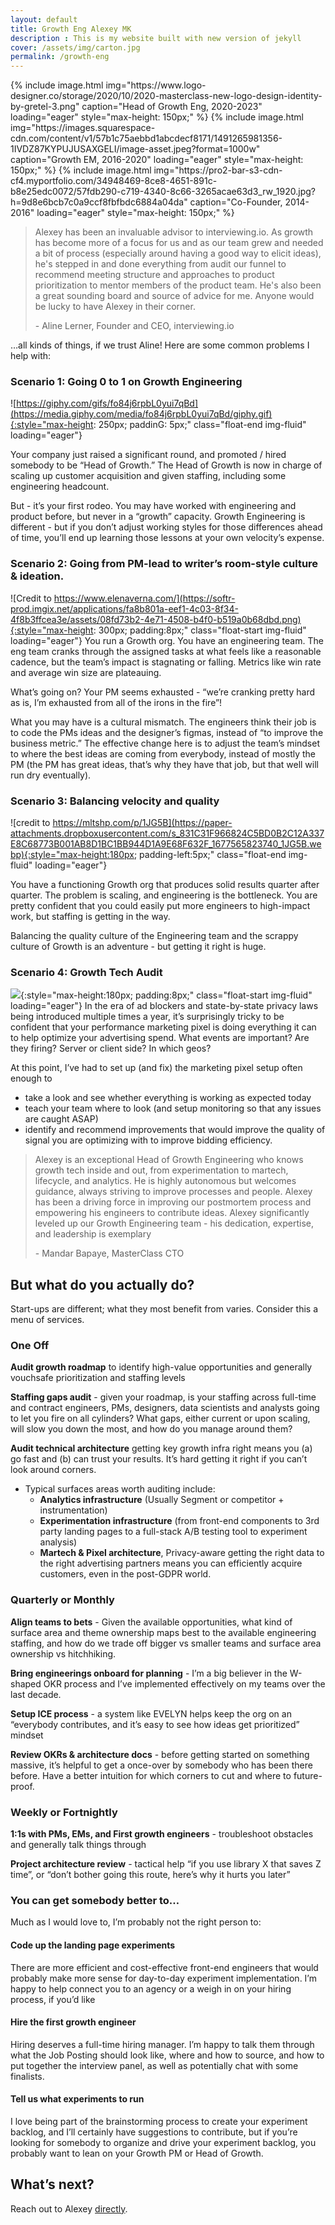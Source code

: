 ```yaml
---
layout: default
title: Growth Eng Alexey MK
description : This is my website built with new version of jekyll
cover: /assets/img/carton.jpg
permalink: /growth-eng
---
```


<div style="display: flex; justify-content: center;">
{% include image.html
    img="https://www.logo-designer.co/storage/2020/10/2020-masterclass-new-logo-design-identity-by-gretel-3.png"
    caption="Head of Growth Eng, 2020-2023"
	loading="eager"
    style="max-height: 150px;"
%}
{% include image.html
    img="https://images.squarespace-cdn.com/content/v1/57b1c75aebbd1abcdecf8171/1491265981356-1IVDZ87KYPUJUSAXGELI/image-asset.jpeg?format=1000w"
    caption="Growth EM, 2016-2020"
	loading="eager"
    style="max-height: 150px;"
%}
{% include image.html
    img="https://pro2-bar-s3-cdn-cf4.myportfolio.com/34948469-8ce8-4651-891c-b8e25edc0072/57fdb290-c719-4340-8c66-3265acae63d3_rw_1920.jpg?h=9d8e6bcb7c0a9ccf8fbfbdc6884a04da"
    caption="Co-Founder, 2014-2016"
	loading="eager"
    style="max-height: 150px;"
%}
</div>

> Alexey has been an invaluable advisor to interviewing.io. As growth has become more of a focus for us and as our team grew and needed a bit of process (especially around having a good way to elicit ideas), he's stepped in and done everything from audit our funnel to recommend meeting structure and approaches to product prioritization to mentor members of the product team. He's also been a great sounding board and source of advice for me. Anyone would be lucky to have Alexey in their corner.
>
> \- Aline Lerner, Founder and CEO, interviewing.io

…all kinds of things, if we trust Aline! Here are some common problems I help with:

### Scenario 1: Going 0 to 1 on Growth Engineering
![https://giphy.com/gifs/fo84j6rpbL0yui7qBd](https://media.giphy.com/media/fo84j6rpbL0yui7qBd/giphy.gif){:style="max-height: 250px; paddinG: 5px;" class="float-end  img-fluid" loading="eager"}

Your company just raised a significant round, and promoted / hired somebody to be “Head of Growth.” The Head of Growth is now in charge of scaling up customer acquisition and given staffing, including some engineering headcount.

But - it’s your first rodeo.  You may have worked with engineering and product before, but never in a “growth” capacity.  Growth Engineering is different - but if you don’t adjust working styles for those differences ahead of time, you’ll end up learning those lessons at your own velocity’s expense.

### Scenario 2: Going from PM-lead to writer’s room-style culture & ideation.

![Credit to https://www.elenaverna.com/](https://softr-prod.imgix.net/applications/fa8b801a-eef1-4c03-8f34-4f8b3ffcea3e/assets/08fd73b2-4e71-4508-b4f0-b519a0b68dbd.png){:style="max-height: 300px; padding:8px;" class="float-start img-fluid" loading="eager"}
You run a Growth org. You have an engineering team. The eng team cranks through the assigned tasks at what feels like a reasonable cadence, but the team’s impact is stagnating or falling. Metrics like win rate and average win size are plateauing.

What’s going on?  Your PM seems exhausted - “we’re cranking pretty hard as is, I’m exhausted from all of the irons in the fire”!

What you may have is a cultural mismatch. The engineers think their job is to code the PMs ideas and the designer’s figmas, instead of “to improve the business metric.” The effective change here is to adjust the team’s mindset to where the best ideas are coming from everybody, instead of mostly the PM (the PM has great ideas, that’s why they have that job, but that well will run dry eventually).


### Scenario 3: Balancing velocity and quality
![credit to https://mltshp.com/p/1JG5B](https://paper-attachments.dropboxusercontent.com/s_831C31F966824C5BD0B2C12A337E8C68773B001AB8D1BC1BB944D1A9E68F632F_1677565823740_1JG5B.webp){:style="max-height:180px; padding-left:5px;" class="float-end img-fluid" loading="eager"}


You have a functioning Growth org that produces solid results quarter after quarter. The problem is scaling, and engineering is the bottleneck.  You are pretty confident that you could easily put more engineers to high-impact work, but staffing is getting in the way.

Balancing the quality culture of the Engineering team and the scrappy culture of Growth is an adventure - but getting it right is huge.


### Scenario 4: Growth Tech Audit
![](https://paper-attachments.dropboxusercontent.com/s_831C31F966824C5BD0B2C12A337E8C68773B001AB8D1BC1BB944D1A9E68F632F_1678427260171_image.png){:style="max-height:180px; padding:8px;" class="float-start img-fluid" loading="eager"}
In the era of ad blockers and state-by-state privacy laws being introduced multiple times a year, it’s surprisingly tricky to be confident that your performance marketing pixel is doing everything it can to help optimize your advertising spend.  What events are important? Are they firing? Server or client side? In which geos?



At this point, I’ve had to set up (and fix) the marketing pixel setup often enough to

- take a look and see whether everything is working as expected today
- teach your team where to look (and setup monitoring so that any issues are caught ASAP)
- identify and recommend improvements that would improve the quality of signal you are optimizing with to improve bidding efficiency.



> Alexey is an exceptional Head of Growth Engineering who knows growth tech inside and out, from experimentation to martech, lifecycle, and analytics. He is highly autonomous but welcomes guidance, always striving to improve processes and people. Alexey has been a driving force in improving our postmortem process and empowering his engineers to contribute ideas.  Alexey significantly leveled up our Growth Engineering team - his dedication, expertise, and leadership is exemplary
>
> \- Mandar Bapaye, MasterClass CTO

## But what do you actually do?

Start-ups are different; what they most benefit from varies. Consider this a menu of services.

### One Off

**Audit growth roadmap** to identify high-value opportunities and generally vouchsafe prioritization and staffing levels

**Staffing gaps audit** - given your roadmap, is your staffing across full-time and contract engineers, PMs, designers, data scientists and analysts going to let you fire on all cylinders? What gaps, either current or upon scaling, will slow you down the most, and how do you manage around them?

**Audit technical architecture** getting key growth infra right means you (a) go fast and (b) can trust your results.  It’s hard getting it right if you can’t look around corners.
- Typical surfaces areas worth auditing include:
  - **Analytics infrastructure** (Usually Segment or competitor + instrumentation)
  - **Experimentation infrastructure** (from front-end components to 3rd party landing pages to a full-stack A/B testing tool to experiment analysis)
  - **Martech & Pixel architecture**, Privacy-aware getting the right data to the right advertising partners means you can efficiently acquire customers, even in the post-GDPR world.


### Quarterly or Monthly

**Align teams to bets** - Given the available opportunities, what kind of surface area and theme ownership maps best to the available engineering staffing, and how do we trade off bigger vs smaller teams and surface area ownership vs hitchhiking.

**Bring engineerings onboard for planning** - I’m a big believer in the W-shaped OKR process and I’ve implemented effectively on my teams over the last decade.

**Setup ICE process** - a system like EVELYN helps keep the org on an “everybody contributes, and it’s easy to see how ideas get prioritized” mindset

**Review OKRs & architecture docs** - before getting started on something massive, it’s helpful to get a once-over by somebody who has been there before.  Have a better intuition for which corners to cut and where to future-proof.


### Weekly or Fortnightly

**1:1s with PMs, EMs, and First growth engineers** - troubleshoot obstacles and generally talk things through

**Project architecture review** - tactical help “if you use library X that saves Z time”, or “don’t bother going this route, here’s why it hurts you later”


### You can get somebody better to…

Much as I would love to, I’m probably not the right person to:

#### Code up the landing page experiments
There are more efficient and cost-effective front-end engineers that would probably make more sense for day-to-day experiment implementation. I’m happy to help connect you to an agency or a weigh in on your hiring process, if you’d like

#### Hire the first growth engineer
Hiring deserves a full-time hiring manager. I’m happy to talk them through what the Job Posting should look like, where and how to source, and how to put together the interview panel, as well as potentially chat with some finalists.

#### Tell us what experiments to run
I love being part of the brainstorming process to create your experiment backlog, and I’ll certainly have suggestions to contribute, but if you’re looking for somebody to organize and drive your experiment backlog, you probably want to lean on your Growth PM or Head of Growth.

## What’s next?
Reach out to Alexey [directly](mailto:alexey+consult@alexeymk.com).
